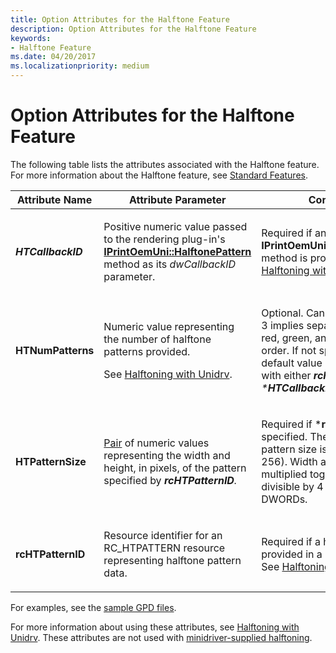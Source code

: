```yaml
---
title: Option Attributes for the Halftone Feature
description: Option Attributes for the Halftone Feature
keywords:
- Halftone Feature
ms.date: 04/20/2017
ms.localizationpriority: medium
---
```


# Option Attributes for the Halftone Feature





The following table lists the attributes associated with the Halftone feature. For more information about the Halftone feature, see [Standard Features](standard-features.md).

<table>
<colgroup>
<col width="33%" />
<col width="33%" />
<col width="33%" />
</colgroup>
<thead>
<tr class="header">
<th>Attribute Name</th>
<th>Attribute Parameter</th>
<th>Comments</th>
</tr>
</thead>
<tbody>
<tr class="odd">
<td><p><em><strong>HTCallbackID</strong></p></td>
<td><p>Positive numeric value passed to the rendering plug-in's <a href="/windows-hardware/drivers/ddi/prcomoem/nf-prcomoem-iprintoemuni-halftonepattern" data-raw-source="[&lt;strong&gt;IPrintOemUni::HalftonePattern&lt;/strong&gt;](/windows-hardware/drivers/ddi/prcomoem/nf-prcomoem-iprintoemuni-halftonepattern)"><strong>IPrintOemUni::HalftonePattern</strong></a> method as its <em>dwCallbackID</em> parameter.</p></td>
<td><p>Required if an <strong>IPrintOemUni::HalftonePattern</strong> method is provided. See <a href="halftoning-with-unidrv.md" data-raw-source="[Halftoning with Unidrv](halftoning-with-unidrv.md)">Halftoning with Unidrv</a>.</p></td>
</tr>
<tr class="even">
<td><p></em><strong>HTNumPatterns</strong></p></td>
<td><p>Numeric value representing the number of halftone patterns provided.</p>
<p>See <a href="halftoning-with-unidrv.md" data-raw-source="[Halftoning with Unidrv](halftoning-with-unidrv.md)">Halftoning with Unidrv</a>.</p></td>
<td><p>Optional. Can be 1 or 3, where 3 implies separate patterns for red, green, and blue, in that order. If not specified, the default value is 1. Can be used with either <em><strong>rcHTPatternID</strong> or *<strong>HTCallbackID</strong>.</p></td>
</tr>
<tr class="odd">
<td><p></em><strong>HTPatternSize</strong></p></td>
<td><p><a href="pairs.md" data-raw-source="[Pair](pairs.md)">Pair</a> of numeric values representing the width and height, in pixels, of the pattern specified by <em><strong>rcHTPatternID</strong>.</p></td>
<td><p>Required if *<strong>rcHTPatternID</strong> is specified. The maximum pattern size is PAIR (256, 256). Width and height, multiplied together, must be divisible by 4 for storage as DWORDs.</p></td>
</tr>
<tr class="even">
<td><p></em><strong>rcHTPatternID</strong></p></td>
<td><p>Resource identifier for an RC_HTPATTERN resource representing halftone pattern data.</p></td>
<td><p>Required if a halftone pattern is provided in a resource DLL. See <a href="halftoning-with-unidrv.md" data-raw-source="[Halftoning with Unidrv](halftoning-with-unidrv.md)">Halftoning with Unidrv</a>.</p></td>
</tr>
</tbody>
</table>

 

For examples, see the [sample GPD files](sample-gpd-files.md).

For more information about using these attributes, see [Halftoning with Unidrv](halftoning-with-unidrv.md). These attributes are not used with [minidriver-supplied halftoning](minidriver-supplied-halftoning.md).

